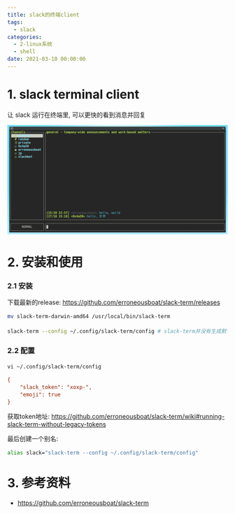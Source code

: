 ```yaml
---
title: slack的终端client
tags:
  - slack
categories:
  - 2-linux系统
  - shell
date: 2021-03-10 00:00:00
---
```


# 1. slack terminal client

让 slack 运行在终端里, 可以更快的看到消息并回复

![Screenshot](slack%E7%9A%84%E7%BB%88%E7%AB%AFclient/screenshot.png)

<!-- more -->

# 2. 安装和使用

### 2.1 安装

下载最新的release:  https://github.com/erroneousboat/slack-term/releases

```bash
mv slack-term-darwin-amd64 /usr/local/bin/slack-term

slack-term --config ~/.config/slack-term/config # slack-term并没有生成默认配置, 所以需要带--config指定文件
```



### 2.2 配置

`vi ~/.config/slack-term/config`

```ini
{
	"slack_token": "xoxp-",
	"emoji": true
}
```

获取token地址:  https://github.com/erroneousboat/slack-term/wiki#running-slack-term-without-legacy-tokens

最后创建一个别名:

```bash
alias slack="slack-term --config ~/.config/slack-term/config"
```



# 3. 参考资料

+ https://github.com/erroneousboat/slack-term